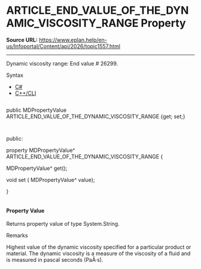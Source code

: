 # ARTICLE_END_VALUE_OF_THE_DYNAMIC_VISCOSITY_RANGE Property

**Source URL:** https://www.eplan.help/en-us/Infoportal/Content/api/2026/topic1557.html

---

Dynamic viscosity range: End value # 26299.

Syntax

- [C#](#i-syntax-CS)
- [C++/CLI](#i-syntax-CPP2005)

```
```
public MDPropertyValue ARTICLE_END_VALUE_OF_THE_DYNAMIC_VISCOSITY_RANGE {get; set;}
```
```

```
```
public:

property MDPropertyValue^ ARTICLE_END_VALUE_OF_THE_DYNAMIC_VISCOSITY_RANGE {

   MDPropertyValue^ get();

   void set (    MDPropertyValue^ value);

}
```
```

#### Property Value

Returns property value of type System.String.

Remarks

Highest value of the dynamic viscosity specified for a particular product or material. The dynamic viscosity is a measure of the viscosity of a fluid and is measured in pascal seconds (PaÂ·s).
